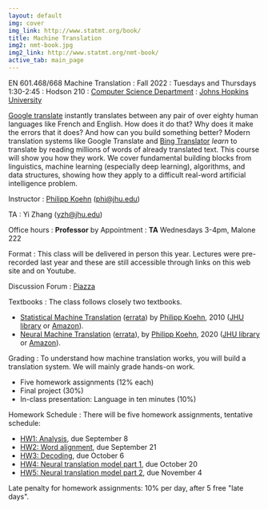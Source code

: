```yaml
---
layout: default
img: cover
img_link: http://www.statmt.org/book/
title: Machine Translation
img2: nmt-book.jpg
img2_link: http://www.statmt.org/nmt-book/
active_tab: main_page
---
```


EN 601.468/668 Machine Translation
: Fall 2022
: Tuesdays and Thursdays 1:30-2:45
: Hodson 210
: [Computer Science Department](http://www.cs.jhu.edu/)
: [Johns Hopkins University](http://www.jhu.edu/)

[Google translate](http://translate.google.com/) instantly
translates between any pair of over eighty human languages
like French and English. How does it do that? Why does it
make the errors that it does? And how can you build something
better? Modern translation systems like Google Translate and
[Bing Translator](http://www.microsofttranslator.com/)
*learn* to translate by reading millions of words of already
translated text. This course will show you how they work.
We cover fundamental building blocks from linguistics,
machine learning (especially deep learning), algorithms, and data structures,
showing how they apply to a difficult
real-word artificial intelligence problem.

Instructor
: [Philipp Koehn](http://www.cs.jhu.edu/~phi/) (<phi@jhu.edu>)

TA
: Yi Zhang (yzh@jhu.edu)

Office hours
: **Professor** by Appointment
: **TA** Wednesdays 3-4pm, Malone 222

Format
: This class will be delivered in person this year. Lectures were pre-recorded last year and these are still accessible through links on this web site and on Youtube. 

Discussion Forum
: [Piazza](https://piazza.com/jhu/fall2022/en601468/home)

Textbooks
: The class follows closely two textbooks.
* [Statistical Machine Translation](http://www.statmt.org/book/) (<a href="http://statmt.org/book/errata.html">errata</a>)
by [Philipp Koehn](http://www.cs.jhu.edu/~phi/), 2010
(<a href="https://catalyst.library.jhu.edu/catalog/bib_3522360">JHU library</a> or <a href="http://www.amazon.com/Statistical-Machine-Translation-Philipp-Koehn/dp/0521874157">Amazon</a>).
* [Neural Machine Translation](http://www.statmt.org/nmt-book/) (<a href="http://statmt.org/nmt-book/errata.html">errata</a>), by [Philipp Koehn](http://www.cs.jhu.edu/~phi/), 2020 (<a href="https://catalyst.library.jhu.edu/catalog/bib_8609876">JHU library</a> or <a href="https://www.amazon.com/gp/product/1108497322">Amazon</a>).

Grading
: To understand how machine translation works, you will build a translation system.
We will mainly grade hands-on work.

* Five homework assignments (12% each)
* Final project (30%)
* In-class presentation: Language in ten minutes (10%)

Homework Schedule
: There will be five homework assignments, tentative schedule:
* [HW1: Analysis](hw0.html), due September 8
* [HW2: Word alignment](hw1.md), due September 21
* [HW3: Decoding](hw2.md), due October 6
* [HW4: Neural translation model part 1](hw3.md), due October 20
* [HW5: Neural translation model part 2](hw4.md), due November 4

Late penalty for homework assignments: 10% per day, after 5 free "late days".

